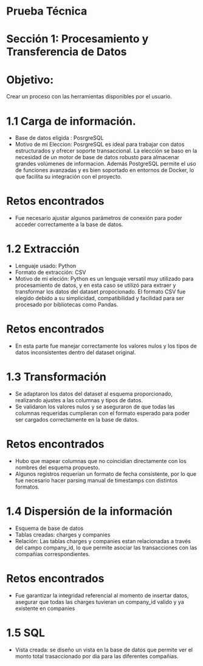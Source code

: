 # Prueba Técnica 

# Sección 1: Procesamiento y Transferencia de Datos

# Objetivo:
Crear un proceso con las herramientas disponibles por el usuario.

# 1.1 Carga de información.
- Base de datos eligida : PosrgreSQL
- Motivo de mi Eleccion: PosrgreSQL es ideal para trabajar con datos estructurados y ofrecer soporte transaccional. La elección se baso en la necesidad de un motor de base de datos robusto para almacenar grandes volúmenes de informacion. Además PostgreSQL permite el uso de funciones avanzadas y es bien soportado en entornos de Docker, lo que facilita su integración con el proyecto.
# Retos encontrados
- Fue necesario ajustar algunos parámetros de conexión para poder acceder correctamente a la base de datos.

# 1.2 Extracción
- Lenguaje usado: Python
- Formato de extracción: CSV
- Motivo de mi eleción: Python es un lenguaje versatil muy utilizado para procesamiento de datos, y en esta caso se utilizó para extraer y transformar los datos del dataset propocionado. El formato CSV fue elegido debido a su simplicidad, compatibilidad y facilidad para ser procesado por bibliotecas como Pandas.
# Retos encontrados
- En esta parte fue manejar correctamente los valores nulos y los tipos de datos inconsistentes dentro del dataset original.

# 1.3 Transformación
- Se adaptaron los datos del dataset al esquema proporcionado, realizando ajustes a las columnas y tipos de datos.
- Se validaron los valores nulos y se aseguraron de que todas las columnas requeridas cumplieran con el formato esperado para  poder ser cargados  correctamente en la base de datos.
# Retos encontrados
- Hubo que mapear columnas que no coincidían directamente con los nombres del esquema propuesto.
- Algunos registros requerian un formato de fecha consistente, por lo que fue necesario hacer parsing manual de timestamps con distintos formatos.

# 1.4 Dispersión de la información
- Esquema de base de datos
- Tablas creadas: charges y companies
- Relación: Las tablas charges y companies estan relacionadas a través del campo company_id, lo que permite asociar las transacciones con las  compañias correspondientes.
# Retos encontrados
- Fue garantizar la integridad referencial al momento de insertar datos, asegurar que todas las charges tuvieran un company_id valido y ya existente en companies

# 1.5 SQL
- Vista creada: se diseño un vista en la base de datos que permite ver el monto total trasaccionado por dia para las diferentes compañias.
